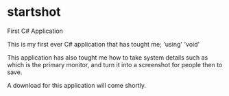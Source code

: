# startshot
First C# Application

This is my first ever C# application that has tought me;
'using'
'void'

This application has also tought me how to take system details such as which is the primary monitor, and turn it into a screenshot for people then to save.

A download for this application will come shortly.


